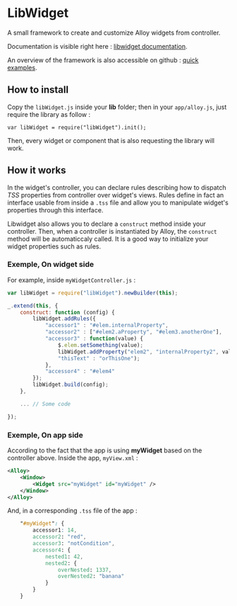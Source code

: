 # LibWidget
A small framework to create and customize Alloy widgets from controller. 

Documentation is visible right here : [libwidget
documentation](http://thesmiths.github.io/libwidget/#!/api/LibWidget).

An overview of the framework is also accessible on github : [quick
examples](https://github.com/thesmiths/libwidgetExamples).

## How to install

Copy the `libWidget.js` inside your **lib** folder; then in your `app/alloy.js`, just require the
library as follow :

`var libWidget = require("libWidget").init();`

Then, every widget or component that is also requesting the library will work.

## How it works
In the widget's controller, you can declare rules describing how to dispatch *TSS* properties from
controller over widget's views. 
Rules define in fact an interface usable from inside a `.tss` file and allow you to manipulate
widget's properties through this interface. 

Libwidget also allows you to declare a `construct` method inside your controller. Then, when a
controller is instantiated by Alloy, the `construct` method will be automaticcaly called. It is a
good way to initialize your widget properties such as rules. 

### Exemple, On widget side
For example, inside `myWidgetController.js` :

```javascript
var libWidget = require("libWidget").newBuilder(this);

_.extend(this, {
    construct: function (config) {
        libWidget.addRules({
            "accessor1" : "#elem.internalProperty", 
            "accessor2" : ["#elem2.aProperty", "#elem3.anotherOne"],
            "accessor3" : function(value) {
                $.elem.setSomething(value);
                libWidget.addProperty("elem2", "internalProperty2", value == "condition" ?
                "thisText" : "orThisOne");
            },
            "accessor4" : "#elem4"
        });
        libWidget.build(config);
    },

    ... // Some code 

});
```
### Exemple, On app side
According to the fact that the app is using **myWidget** based on the controller above. Inside the
app, `myView.xml` :

```xml
<Alloy>
    <Window>
        <Widget src="myWidget" id="myWidget" />
    </Window>
</Alloy>
```

And, in a corresponding `.tss` file of the app : 

```css
    "#myWidget": {
        accessor1: 14,
        accessor2: "red",
        accessor3: "notCondition",
        accessor4: {
            nested1: 42,
            nested2: {
                overNested: 1337,
                overNested2: "banana"
            }   
        }
    }
```
